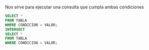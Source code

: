 Nos sirve para ejecutar una consulta que cumpla ambas condiciones

```SQL
SELECT *
FROM TABLA
WHERE CONDICION = VALOR;
INTERSECT
SELECT *
FROM TABLA
WHERE CONDICION = VALOR;
```